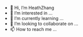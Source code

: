 - 👋 Hi, I’m HeathZhang
- 👀 I’m interested in ...
- 🌱 I’m currently learning ...
- 💞️ I’m looking to collaborate on ...
- 📫 How to reach me ...

<!---
ZhangJoker/ZhangJoker is a ✨ special ✨ repository because its `README.md` (this file) appears on your GitHub profile.
You can click the Preview link to take a look at your changes.
--->
